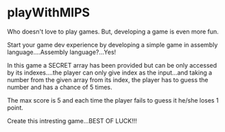 # playWithMIPS

Who doesn't love to play games. But, developing a game is even more fun.

Start your game dev experience by developing a simple game in assembly language....Assembly language?...Yes!

In this game a SECRET array has been provided but can be only accessed by its indexes....the player can only give index as the input...and taking a number from the given array from its index, the player has to guess the number and has a chance of 5 times.

The max score is 5 and each time the player fails to guess it he/she loses 1 point.

Create this intresting game...BEST OF LUCK!!!
